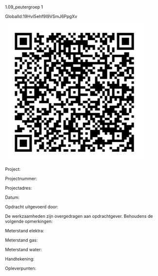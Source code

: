 1.09_peutergroep 1

GlobalId:19HvI5ehf9I9VSmJ6PpgXv

![picture](https://github.com/C-Claus/Data-Files/blob/master/QR_codes/KDV/1.09_peutergroep%201.png)

Project:

Projectnummer:

Projectadres:

Datum:

Opdracht uitgevoerd door:

De werkzaamheden zijn overgedragen aan opdrachtgever. Behoudens de volgende opmerkingen:

Meterstand elektra:

Meterstand gas:

Meterstand water:

Handtekening:

Opleverpunten:
